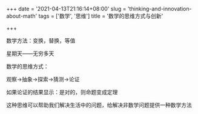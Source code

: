 +++
date = '2021-04-13T21:16:14+08:00'
slug = 'thinking-and-innovation-about-math'
tags = ['数学', '思维']
title = '数学的思维方式与创新'

+++

数学方法：变换，替换，等值

星期天——无穷多天

数学的思维方式：

观察→抽象→探索→猜测→论证

如果论证的结果显示：是对的，则命题变成定理

这种思维可以帮助我们解决生活中的问题，给解决非数学问题提供一种数学方法
